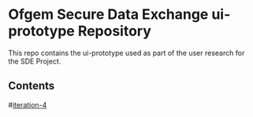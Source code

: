 # Ofgem Secure Data Exchange ui-prototype Repository

This repo contains the ui-prototype used as part of the user research for the SDE Project.

## Contents

#[iteration-4](https://ofgem.github.io/sde-prototypes/iteration-4/)


